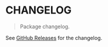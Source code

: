 # CHANGELOG

> Package changelog.

See [GitHub Releases](https://github.com/stdlib-js/stats-base-dstdevch/releases) for the changelog.